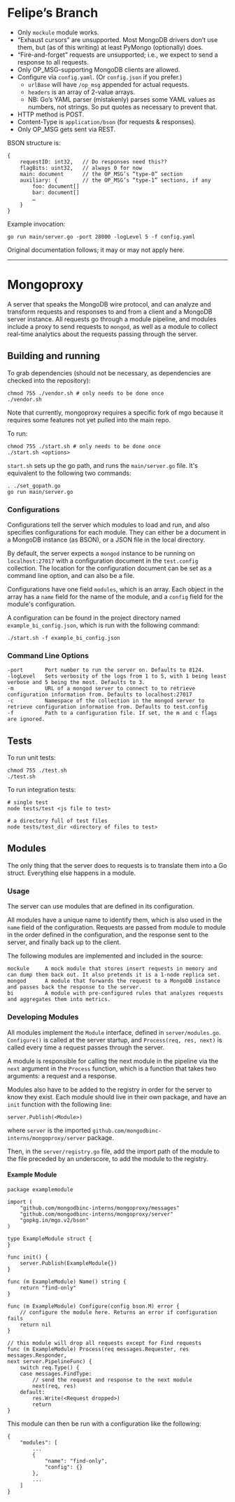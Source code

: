 # Felipe’s Branch

- Only `mockule` module works.
- “Exhaust cursors” are unsupported. Most MongoDB drivers don’t use them,
  but (as of this writing) at least PyMongo (optionally) does.
- “Fire-and-forget” requests are unsupported; i.e., we expect to send a
  response to all requests.
- Only OP_MSG-supporting MongoDB clients are allowed.
- Configure via `config.yaml`. (Or `config.json` if you prefer.)
  - `urlBase` will have `/op_msg` appended for actual requests.
  - `headers` is an array of 2-value arrays.
  - NB: Go’s YAML parser (mistakenly) parses some YAML values as numbers,
    not strings. So put quotes as necessary to prevent that.
- HTTP method is POST.
- Content-Type is `application/bson` (for requests & responses).
- Only OP_MSG gets sent via REST.

BSON structure is:
```
{
    requestID: int32,   // Do responses need this??
    flagBits: uint32,   // always 0 for now
    main: document      // the OP_MSG’s “type-0” section
    auxiliary: {        // the OP_MSG’s “type-1” sections, if any
        foo: document[]
        bar: document[]
        …
    }
}
```
Example invocation:
```
go run main/server.go -port 28000 -logLevel 5 -f config.yaml
```

Original documentation follows; it may or may not apply here.

<hr>

# Mongoproxy

A server that speaks the MongoDB wire protocol, and can analyze and transform requests and responses to and from a client and a MongoDB server instance. All requests go through a module pipeline, and modules include a proxy to send requests to `mongod`, as well as a module to collect real-time analytics about the requests passing through the server.

## Building and running

To grab dependencies (should not be necessary, as dependencies are checked into the repository):

	chmod 755 ./vendor.sh # only needs to be done once
	./vendor.sh

Note that currently, mongoproxy requires a specific fork of mgo because it requires some features not yet pulled into the main repo.

To run:

	chmod 755 ./start.sh # only needs to be done once
	./start.sh <options>

`start.sh` sets up the go path, and runs the `main/server.go` file. It's equivalent to the following two commands:

	. ./set_gopath.go
	go run main/server.go

### Configurations

Configurations tell the server which modules to load and run, and also specifies configurations for each module. They can either be a document in a MongoDB instance (as BSON), or a JSON file in the local directory.


By default, the server expects a `mongod` instance to be running on `localhost:27017` with a configuration document in the `test.config` collection. The location for the configuration document can be set as a command line option, and can also be a file. 

Configurations have one field `modules`, which is an array. Each object in the array has a `name` field for the name of the module, and a `config` field for the module's configuration.

A configuration can be found in the project directory named `example_bi_config.json`, which is run with the following command:

	./start.sh -f example_bi_config.json

### Command Line Options

	-port 		Port number to run the server on. Defaults to 8124.
	-logLevel 	Sets verbosity of the logs from 1 to 5, with 1 being least verbose and 5 being the most. Defaults to 3.
	-m 			URL of a mongod server to connect to to retrieve configuration information from. Defaults to localhost:27017
	-c 			Namespace of the collection in the mongod server to retrieve configuration information from. Defaults to test.config
	-f 			Path to a configuration file. If set, the m and c flags are ignored.

## Tests

To run unit tests:
	
	chmod 755 ./test.sh
	./test.sh

To run integration tests:

	# single test
	node tests/test <js file to test>

	# a directory full of test files
	node tests/test_dir <directory of files to test>

## Modules

The only thing that the server does to requests is to translate them into a Go struct. Everything else happens in a module. 

### Usage

The server can use modules that are defined in its configuration.

All modules have a unique name to identify them, which is also used in the `name` field of the configuration. Requests are passed from module to module in the order defined in the configuration, and the response sent to the server, and finally back up to the client.

The following modules are implemented and included in the source:

	mockule 	A mock module that stores insert requests in memory and can dump them back out. It also pretends it is a 1-node replica set.
	mongod 		A module that forwards the request to a MongoDB instance and passes back the response to the server.
	bi 			A module with pre-configured rules that analyzes requests and aggregates them into metrics.

### Developing Modules

All modules implement the `Module` interface, defined in `server/modules.go`. `Configure()` is called at the server startup, and `Process(req, res, next)` is called every time a request passes through the server. 

A module is responsible for calling the next module in the pipeline via the `next` argument in the `Process` function, which is a function that takes two arguments: a request and a response.

Modules also have to be added to the registry in order for the server to know they exist. Each module should live in their own package, and have an `init` function with the following line:

	server.Publish(<Module>)

where `server` is the imported `github.com/mongodbinc-interns/mongoproxy/server` package.

Then, in the `server/registry.go` file, add the import path of the module to the file preceded by an underscore, to add the module to the registry.

#### Example Module

	package examplemodule

	import (
		"github.com/mongodbinc-interns/mongoproxy/messages"
		"github.com/mongodbinc-interns/mongoproxy/server"
		"gopkg.in/mgo.v2/bson"
	)

	type ExampleModule struct {
	}

	func init() {
		server.Publish(ExampleModule{})
	}

	func (m ExampleModule) Name() string {
		return "find-only"
	}

	func (m ExampleModule) Configure(config bson.M) error {
		// configure the module here. Returns an error if configuration fails
		return nil
	}

	// this module will drop all requests except for Find requests
	func (m ExampleModule) Process(req messages.Requester, res messages.Responder,
	next server.PipelineFunc) {
		switch req.Type() {
		case messages.FindType:
			// send the request and response to the next module
			next(req, res)
		default:
			res.Write(<Request dropped>)
			return
	}

This module can then be run with a configuration like the following:

	{
		"modules": [
			...
			{
				"name": "find-only",
				"config": {}
			},
			...
		]
	}

